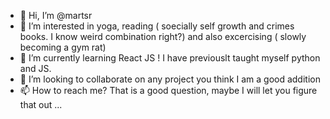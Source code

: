 - 👋 Hi, I’m @martsr
- 👀 I’m interested in yoga, reading ( soecially self growth and crimes books. I know weird combination right?) and also excercising ( slowly becoming a gym rat)
- 🌱 I’m currently learning React JS ! I have previouslt taught myself python and JS. 
- 💞️ I’m looking to collaborate on any project you think I am a good addition
- 📫 How to reach me? That is a good question, maybe I will let you figure that out ...

<!---
martsr/martsr is a ✨ special ✨ repository because its `README.md` (this file) appears on your GitHub profile.
You can click the Preview link to take a look at your changes.
--->
